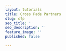 ```yaml
---
layout: tutorials
title: Cross Fade Partners
slug: cfp
seo_title: ''
seo_description: ''
feature_image: ''
published: false

---
```

